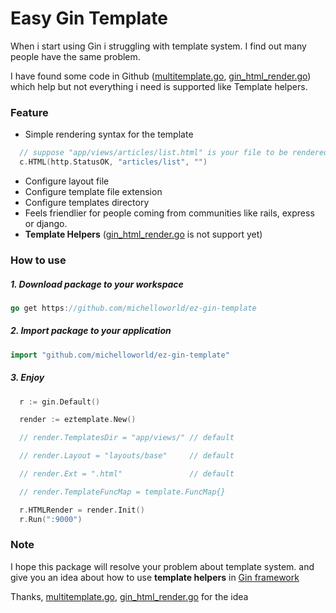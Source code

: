 # Easy Gin Template

When i start using Gin i struggling with template system. I find out many people have the same problem.

I have found some code in Github ([multitemplate.go](https://github.com/gin-gonic/contrib/tree/master/renders/multitemplate), [gin_html_render.go](https://gist.github.com/madhums/4340cbeb36871e227905)) which help but not everything i need is supported like Template helpers.

### Feature
- Simple rendering syntax for the template

```go
  // suppose "app/views/articles/list.html" is your file to be rendered
  c.HTML(http.StatusOK, "articles/list", "")
```

- Configure layout file
- Configure template file extension
- Configure templates directory
- Feels friendlier for people coming from communities like rails, express or django.
- **Template Helpers** ([gin_html_render.go](https://gist.github.com/madhums/4340cbeb36871e227905) is not support yet)

### How to use

##### 1. Download package to your workspace
```go
go get https://github.com/michelloworld/ez-gin-template
```

##### 2. Import package to your application
```go
import "github.com/michelloworld/ez-gin-template"
```

##### 3. Enjoy
```go
  r := gin.Default()

  render := eztemplate.New()

  // render.TemplatesDir = "app/views/" // default

  // render.Layout = "layouts/base"     // default

  // render.Ext = ".html"               // default

  // render.TemplateFuncMap = template.FuncMap{}

  r.HTMLRender = render.Init()
  r.Run(":9000")
```

### Note

I hope this package will resolve your problem about template system.
and give you an idea about how to use **template helpers** in [Gin framework](https://github.com/gin-gonic/gin)

Thanks, [multitemplate.go](https://github.com/gin-gonic/contrib/tree/master/renders/multitemplate), [gin_html_render.go](https://gist.github.com/madhums/4340cbeb36871e227905) for the idea
